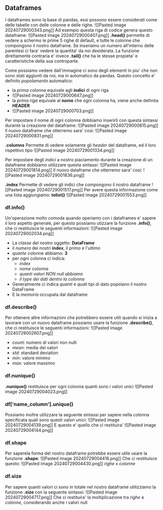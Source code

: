 ## Dataframes
I dataframes sono la base di pandas, essi possono essere considerati come delle tabelle con delle colonne e delle righe.
![[Pasted image 20240729000343.png]]
Ad esempio questa riga di codice genera questo dataframe:
![[Pasted image 20240729000407.png]]
**.head()** permette di vedere a schermo le prime 5 righe di default, e tutte le colonne che compongono il nostro dataframe. Se inseriamo un numero all'interno delle parentesi ci fara' vedere la quantita' da noi desiderata.
La funzione direttamente contraria e' invece **.tail()** che ha le stesse propieta' e caratteristiche della sua controparte.

Come possiamo vedere dall'immagine ci sono degli elementi in piu' che non sono stati aggiunti da noi, ma in automatico da pandas. Questo concetto e' definito *popolamento* automatico:
- la *prima colonna* equivale agli **indici** di ogni riga
- ![[Pasted image 20240729000647.png]]
- la *prima riga* equivale al **nome** che ogni colonna ha, viene anche definita **HEADER**
- ![[Pasted image 20240729000703.png]]

Per impostare il nome di ogni colonna dobbiamo inserirli con questa sintassi durante la creazione del dataframe:
![[Pasted image 20240729000815.png]]
Il nuovo dataframe che otterremo sara' cosi:
![[Pasted image 20240729000831.png]]

**.columns** Permette di vedere solamente gli *header* del dataframe, ed il loro rispettivo tipo
![[Pasted image 20240729001334.png]]

Per impostare degli *indici* a nostro piaciamento durante la creazione di un dataframe dobbiamo utilizzare questa sintassi:
![[Pasted image 20240729001814.png]]
Il nuovo dataframe che otterremo sara' cosi:
![[Pasted image 20240729001836.png]]

**.index** Permette di vedere gli indici che compongono il nostro dataframe
![[Pasted image 20240729001517.png]]
Per avere questa informazione come una lista aggiungiamo: **tolist()**
![[Pasted image 20240729001553.png]]

### df.info()
Un'operazione molto comoda quando operiamo con i dataframes e' sapere il loro aspetto generale, per questo possiamo utizzare la funzione **.info()**, che ci restituisce le seguenti informazioni: 
![[Pasted image 20240729002034.png]]
- La *classe* del nostro oggetto: **DataFrame**
- il *numero* dei nostri **index**, il *primo* e l'*ultimo*
- *quante* colonne abbiamo: **3**
- per ogni colonna ci indica:
	- *index*
	- *nome colonna*
	- *quanti valori NON null abbiamo*
	- *il type dei dati dentro la colonna*
- Generalmente ci indica *quanti* e *quali* tipi di dato popolano il nostro DataFrame
- E la *memoria* occupata dal dataframe

### df.describe()
Per ottenere altre informazioni che potrebbero essere utili quando si inizia a lavorare con un nuovo dataframe possiamo usare la funzione **.describe()**, che ci restituisce le seguenti informazioni: 
![[Pasted image 20240729002607.png]]
- *count*: numero di valori non nulli
- *mean*: media dei valori
- *std*: standard deviation 
- *min*: valore minimo
- *max*: valore massimo

### df.nunique()
**.nunique()** restituisce per ogni colonna quanti sono i valori unici
![[Pasted image 20240729004023.png]]

### df\['name_column'].unique()
Possiamo inoltre utilizzare la seguente sintassi per sapere nella colonna specificata quali sono questi valori unici:
![[Pasted image 20240729004139.png]]
E questo e' quello che ci restituira'
![[Pasted image 20240729004144.png]]

### df.shape
Per saperela forma del nostro dataframe potrebbe essere utile usare la funzione **.shape**:
![[Pasted image 20240729004416.png]]
Che ci restituisce questo:
![[Pasted image 20240729004430.png]]
*righe* x *colonne*

### df.size
Per sapere quanti valori ci sono in totale nel nostro dataframe utilizziamo la funzione **.size** con la seguente sintassi:
![[Pasted image 20240729004717.png]]
Che ci restituira' la moltiplicazione tra *righe* e *colonne*, considerando anche i valori null
